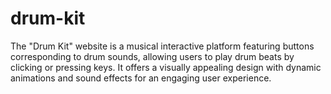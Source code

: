 # drum-kit
The "Drum Kit" website is a musical interactive platform featuring buttons corresponding to drum sounds, allowing users to play drum beats by clicking or pressing keys. It offers a visually appealing design with dynamic animations and sound effects for an engaging user experience.
